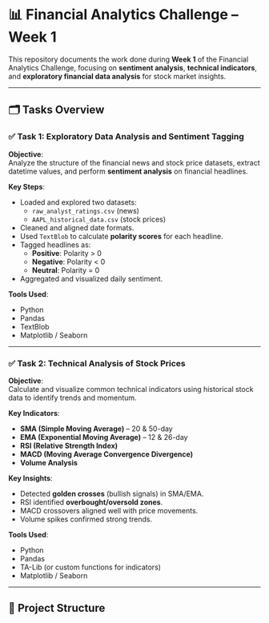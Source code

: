 # 📊 Financial Analytics Challenge – Week 1 

This repository documents the work done during **Week 1** of the Financial Analytics Challenge, focusing on **sentiment analysis**, **technical indicators**, and **exploratory financial data analysis** for stock market insights.

---

## 🗂️ Tasks Overview

### ✅ Task 1: Exploratory Data Analysis and Sentiment Tagging

**Objective**:  
Analyze the structure of the financial news and stock price datasets, extract datetime values, and perform **sentiment analysis** on financial headlines.

**Key Steps**:
- Loaded and explored two datasets:
  - `raw_analyst_ratings.csv` (news)
  - `AAPL_historical_data.csv` (stock prices)
- Cleaned and aligned date formats.
- Used `TextBlob` to calculate **polarity scores** for each headline.
- Tagged headlines as:
  - **Positive**: Polarity > 0
  - **Negative**: Polarity < 0
  - **Neutral**: Polarity = 0
- Aggregated and visualized daily sentiment.

**Tools Used**:
- Python
- Pandas
- TextBlob
- Matplotlib / Seaborn

---

### ✅ Task 2: Technical Analysis of Stock Prices

**Objective**:  
Calculate and visualize common technical indicators using historical stock data to identify trends and momentum.

**Key Indicators**:
- **SMA (Simple Moving Average)** – 20 & 50-day
- **EMA (Exponential Moving Average)** – 12 & 26-day
- **RSI (Relative Strength Index)**
- **MACD (Moving Average Convergence Divergence)**
- **Volume Analysis**

**Key Insights**:
- Detected **golden crosses** (bullish signals) in SMA/EMA.
- RSI identified **overbought/oversold zones**.
- MACD crossovers aligned well with price movements.
- Volume spikes confirmed strong trends.

**Tools Used**:
- Python
- Pandas
- TA-Lib (or custom functions for indicators)
- Matplotlib / Seaborn

---

## 📁 Project Structure

